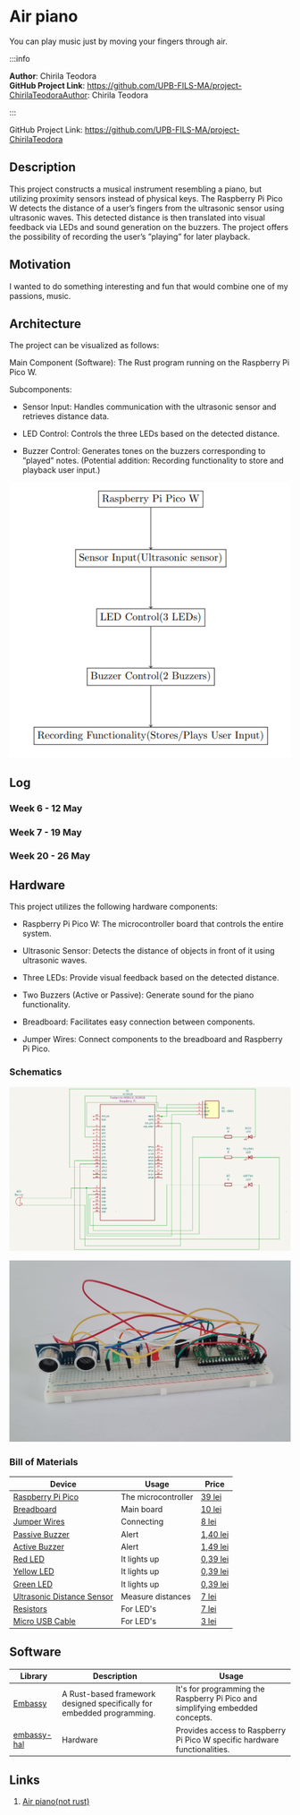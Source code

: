 # Air piano

You can play music just by moving your fingers through air.


:::info

**Author**: Chirila Teodora \
**GitHub Project Link**: https://github.com/UPB-FILS-MA/project-ChirilaTeodoraAuthor: Chirila Teodora

:::

GitHub Project Link: https://github.com/UPB-FILS-MA/project-ChirilaTeodora



## Description

This project constructs a musical instrument resembling a piano, but utilizing proximity sensors instead
of physical keys. The Raspberry Pi Pico W detects the distance of a user’s fingers from the ultrasonic
sensor using ultrasonic waves. This detected distance is then translated into visual feedback via LEDs
and sound generation on the buzzers. The project offers the possibility of recording the user’s ”playing”
for later playback.

## Motivation

I wanted to do something interesting and fun that would combine one of my passions, music.

## Architecture

The project can be visualized as follows:

Main Component (Software): The Rust program running on the Raspberry Pi Pico W.

Subcomponents:

- Sensor Input: Handles communication with the ultrasonic sensor and retrieves distance data.

- LED Control: Controls the three LEDs based on the detected distance.

- Buzzer Control: Generates tones on the buzzers corresponding to ”played” notes. (Potential addition: Recording functionality to store and playback user input.)


![Architecture diagram](image.png)

## Log

<!-- write every week your progress here -->

### Week 6 - 12 May

### Week 7 - 19 May

### Week 20 - 26 May

## Hardware

This project utilizes the following hardware components:

- Raspberry Pi Pico W: The microcontroller board that controls the entire system.

- Ultrasonic Sensor: Detects the distance of objects in front of it using ultrasonic waves.

- Three LEDs: Provide visual feedback based on the detected distance.

- Two Buzzers (Active or Passive): Generate sound for the piano functionality.

- Breadboard: Facilitates easy connection between components.

- Jumper Wires: Connect components to the breadboard and Raspberry Pi Pico.


### Schematics

![Kicad](KiCad(project).png)

![alt text](picture-project.jpeg)

### Bill of Materials

<!-- Fill out this table with all the hardware components that you might need.

The format is

| [Device](link://to/device) | This is used ... | [price](link://to/store) |



-->

| Device                                                                                                  | Usage               | Price                                                                                                                                                                                                                                                                                |
|-|-|-|
| [Raspberry Pi Pico](https://www.optimusdigital.ro/en/raspberry-pi-boards/12394-raspberry-pi-pico-w.html) | The microcontroller | [39 lei](https://www.optimusdigital.ro/en/raspberry-pi-boards/12394-raspberry-pi-pico-w.html)                                                                                                                                                                                        |
| [Breadboard](https://www.optimusdigital.ro/en/breadboards/8-breadboard-hq-830-points.html?search_query=bread+board&results=422)                                                                                          | Main board          | [10 lei](https://www.optimusdigital.ro/en/breadboards/8-breadboard-hq-830-points.html?search_query=bread+board&results=422)                                                                                                                                                                                                                                                          |
| [Jumper Wires](https://www.optimusdigital.ro/en/wires-with-connectors/12-breadboard-jumper-wire-set.html?search_query=wires&results=567&HTTP_REFERER=https%3A%2F%2Fwww.optimusdigital.ro%2Fen%2Fsearch%3Fcontroller%3Dsearch%26orderby%3Dposition%26orderway%3Ddesc%26search_query%3Dwires%26submit_search%3D)|   Connecting      | [8 lei ](https://www.optimusdigital.ro/en/wires-with-connectors/12-breadboard-jumper-wire-set.html?search_query=wires&results=567&HTTP_REFERER=https%3A%2F%2Fwww.optimusdigital.ro%2Fen%2Fsearch%3Fcontroller%3Dsearch%26orderby%3Dposition%26orderway%3Ddesc%26search_query%3Dwires%26submit_search%3D)                                                                                                                                                                    |
| [Passive Buzzer](https://www.optimusdigital.ro/en/buzzers/634-5v-passive-buzzer.html?search_query=buzzer&results=88)                                                                | Alert    | [1,40 lei](https://www.optimusdigital.ro/en/buzzers/634-5v-passive-buzzer.html?search_query=buzzer&results=88)                                                                                                                         |
| [Active Buzzer](https://www.optimusdigital.ro/en/buzzers/635-3v-active-buzzer.html?search_query=buzzer&results=88)                                                                                              | Alert              | [1,49 lei](https://www.optimusdigital.ro/en/buzzers/635-3v-active-buzzer.html?search_query=buzzer&results=88)                                                                                                                                                                                                                                                       |
| [Red LED](https://www.optimusdigital.ro/en/leds/29-5-mm-red-led-with-difused-lens.html?search_query=led&results=2179)                                                                         | It lights up         | [0,39 lei](https://www.optimusdigital.ro/en/leds/29-5-mm-red-led-with-difused-lens.html?search_query=led&results=2179)                                                                                                                                                                                                                                                          |
| [Yellow LED](https://www.optimusdigital.ro/en/leds/698-led-galben-de-3-mm-cu-lentile-difuze.html?search_query=led&results=2179)                                                                         | It lights up         | [0,39 lei](https://www.optimusdigital.ro/en/leds/698-led-galben-de-3-mm-cu-lentile-difuze.html?search_query=led&results=2179)                                                                                                                                                                                                                                                       |
| [Green LED](https://www.optimusdigital.ro/en/leds/38-5-mm-green-led-with-difused-lens.html?search_query=led&results=2179)                                                                         | It lights up         | [0,39 lei](https://www.optimusdigital.ro/en/leds/38-5-mm-green-led-with-difused-lens.html?search_query=led&results=2179)                                                                                                                                                                                                                                                       |
| [Ultrasonic Distance Sensor](https://www.optimusdigital.ro/en/distance-sensors/8150-hc-sr04p-ultrasonic-distance-sensor-3-55-v.html)                                                                         | Measure distances        | [7 lei](https://www.optimusdigital.ro/en/distance-sensors/8150-hc-sr04p-ultrasonic-distance-sensor-3-55-v.html)                                                                                                                                                                                                                                                      |
| [Resistors](https://www.optimusdigital.ro/en/resistors/33-025w-resistor-set-20-values-20-pcs-each.html)                                                                         | For LED's        | [7 lei](https://www.optimusdigital.ro/en/resistors/33-025w-resistor-set-20-values-20-pcs-each.html)                                                                                                                                                                                                                                                     |
| [Micro USB Cable](https://www.optimusdigital.ro/en/usb-cables/4576-cablu-albastru-micro-usb.html?search_query=usb+to+micro+usb&results=516)                                                                         | For LED's        | [3 lei](https://www.optimusdigital.ro/en/usb-cables/4576-cablu-albastru-micro-usb.html?search_query=usb+to+micro+usb&results=516)

## Software

| Library                                  | Description                        | Usage                              |
| ---------------------------------------- | ---------------------------------- | ----------------------------------|
| [Embassy](https://github.com/embassy-rs/embassy)       | A Rust-based framework designed specifically for embedded programming.                | It's for programming the Raspberry Pi Pico and simplifying embedded concepts.              |                         
| [embassy-hal](https://github.com/embassy-rs/embassy)        | Hardware                | Provides access to Raspberry Pi Pico W specific hardware functionalities.              |



## Links

<!-- Add a few links that inspired you and that you think you will use for your project -->

1. [Air piano(not rust)](https://www.youtube.com/watch?v=vuxi6i8_HHA)